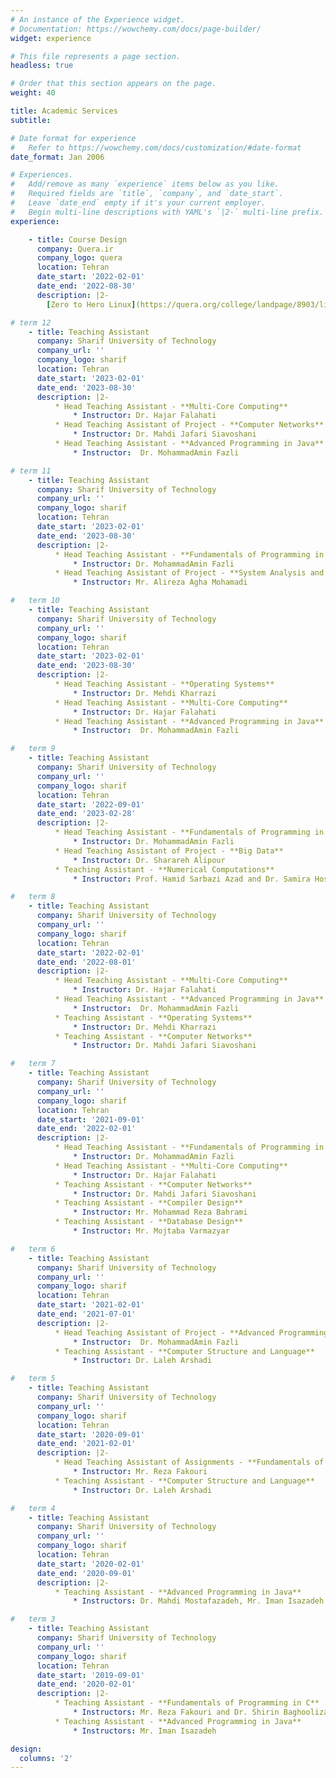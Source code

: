 ```yaml
---
# An instance of the Experience widget.
# Documentation: https://wowchemy.com/docs/page-builder/
widget: experience

# This file represents a page section.
headless: true

# Order that this section appears on the page.
weight: 40

title: Academic Services
subtitle:

# Date format for experience
#   Refer to https://wowchemy.com/docs/customization/#date-format
date_format: Jan 2006

# Experiences.
#   Add/remove as many `experience` items below as you like.
#   Required fields are `title`, `company`, and `date_start`.
#   Leave `date_end` empty if it's your current employer.
#   Begin multi-line descriptions with YAML's `|2-` multi-line prefix.
experience:

    - title: Course Design
      company: Quera.ir
      company_logo: quera
      location: Tehran
      date_start: '2022-02-01'
      date_end: '2022-08-30'
      description: |2-
        [Zero to Hero Linux](https://quera.org/college/landpage/8903/linux)

# term 12
    - title: Teaching Assistant
      company: Sharif University of Technology
      company_url: ''
      company_logo: sharif
      location: Tehran
      date_start: '2023-02-01'
      date_end: '2023-08-30'
      description: |2-
          * Head Teaching Assistant - **Multi-Core Computing**
              * Instructor: Dr. Hajar Falahati
          * Head Teaching Assistant of Project - **Computer Networks**
              * Instructor: Dr. Mahdi Jafari Siavoshani
          * Head Teaching Assistant - **Advanced Programming in Java**
              * Instructor:  Dr. MohammadAmin Fazli

# term 11
    - title: Teaching Assistant
      company: Sharif University of Technology
      company_url: ''
      company_logo: sharif
      location: Tehran
      date_start: '2023-02-01'
      date_end: '2023-08-30'
      description: |2-
          * Head Teaching Assistant - **Fundamentals of Programming in C**
              * Instructor: Dr. MohammadAmin Fazli
          * Head Teaching Assistant of Project - **System Analysis and Design**
              * Instructor: Mr. Alireza Agha Mohamadi

#   term 10
    - title: Teaching Assistant
      company: Sharif University of Technology
      company_url: ''
      company_logo: sharif
      location: Tehran
      date_start: '2023-02-01'
      date_end: '2023-08-30'
      description: |2-
          * Head Teaching Assistant - **Operating Systems**
              * Instructor: Dr. Mehdi Kharrazi
          * Head Teaching Assistant - **Multi-Core Computing**
              * Instructor: Dr. Hajar Falahati
          * Head Teaching Assistant - **Advanced Programming in Java**
              * Instructor:  Dr. MohammadAmin Fazli

#   term 9
    - title: Teaching Assistant
      company: Sharif University of Technology
      company_url: ''
      company_logo: sharif
      location: Tehran
      date_start: '2022-09-01'
      date_end: '2023-02-28'
      description: |2-
          * Head Teaching Assistant - **Fundamentals of Programming in C**
              * Instructor: Dr. MohammadAmin Fazli
          * Head Teaching Assistant of Project - **Big Data**
              * Instructor: Dr. Sharareh Alipour
          * Teaching Assistant - **Numerical Computations**
              * Instructor: Prof. Hamid Sarbazi Azad and Dr. Samira Hossein Ghorban

#   term 8
    - title: Teaching Assistant
      company: Sharif University of Technology
      company_url: ''
      company_logo: sharif
      location: Tehran
      date_start: '2022-02-01'
      date_end: '2022-08-01'
      description: |2-
          * Head Teaching Assistant - **Multi-Core Computing**
              * Instructor: Dr. Hajar Falahati
          * Head Teaching Assistant - **Advanced Programming in Java**
              * Instructor:  Dr. MohammadAmin Fazli
          * Teaching Assistant - **Operating Systems**
              * Instructor: Dr. Mehdi Kharrazi
          * Teaching Assistant - **Computer Networks**
              * Instructor: Dr. Mahdi Jafari Siavoshani

#   term 7
    - title: Teaching Assistant
      company: Sharif University of Technology
      company_url: ''
      company_logo: sharif
      location: Tehran
      date_start: '2021-09-01'
      date_end: '2022-02-01'
      description: |2-
          * Head Teaching Assistant - **Fundamentals of Programming in C**
              * Instructor: Dr. MohammadAmin Fazli
          * Head Teaching Assistant - **Multi-Core Computing**
              * Instructor: Dr. Hajar Falahati
          * Teaching Assistant - **Computer Networks**
              * Instructor: Dr. Mahdi Jafari Siavoshani
          * Teaching Assistant - **Compiler Design**
              * Instructor: Mr. Mohammad Reza Bahrami
          * Teaching Assistant - **Database Design**
              * Instructor: Mr. Mojtaba Varmazyar

#   term 6
    - title: Teaching Assistant
      company: Sharif University of Technology
      company_url: ''
      company_logo: sharif
      location: Tehran
      date_start: '2021-02-01'
      date_end: '2021-07-01'
      description: |2-
          * Head Teaching Assistant of Project - **Advanced Programming in Java**
              * Instructor:  Dr. MohammadAmin Fazli
          * Teaching Assistant - **Computer Structure and Language**
              * Instructor: Dr. Laleh Arshadi

#   term 5
    - title: Teaching Assistant
      company: Sharif University of Technology
      company_url: ''
      company_logo: sharif
      location: Tehran
      date_start: '2020-09-01'
      date_end: '2021-02-01'
      description: |2-
          * Head Teaching Assistant of Assignments - **Fundamentals of Programming in C**
              * Instructor: Mr. Reza Fakouri
          * Teaching Assistant - **Computer Structure and Language**
              * Instructor: Dr. Laleh Arshadi

#   term 4
    - title: Teaching Assistant
      company: Sharif University of Technology
      company_url: ''
      company_logo: sharif
      location: Tehran
      date_start: '2020-02-01'
      date_end: '2020-09-01'
      description: |2-
          * Teaching Assistant - **Advanced Programming in Java**
              * Instructors: Dr. Mahdi Mostafazadeh, Mr. Iman Isazadeh, Mr. Amir Malekzadeh, and Mr. Ali Chekah

#   term 3
    - title: Teaching Assistant
      company: Sharif University of Technology
      company_url: ''
      company_logo: sharif
      location: Tehran
      date_start: '2019-09-01'
      date_end: '2020-02-01'
      description: |2-
          * Teaching Assistant - **Fundamentals of Programming in C**
              * Instructors: Mr. Reza Fakouri and Dr. Shirin Baghoolizadeh
          * Teaching Assistant - **Advanced Programming in Java**
              * Instructors: Mr. Iman Isazadeh

design:
  columns: '2'
---
```

